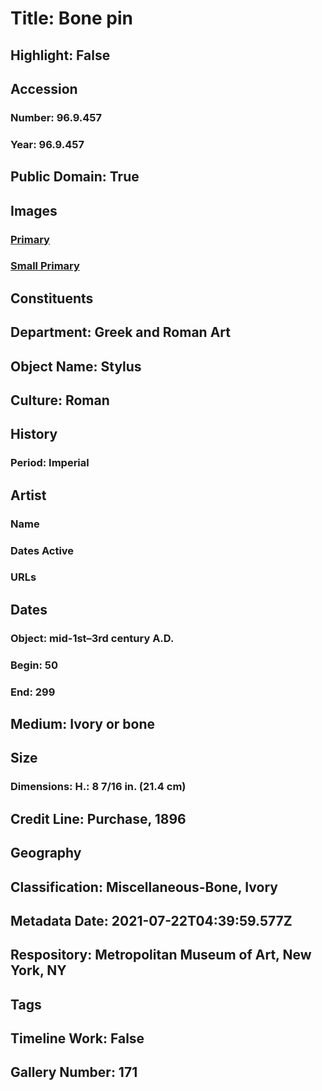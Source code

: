 # Title: Bone pin
## Highlight: False
## Accession
### Number: 96.9.457
### Year: 96.9.457
## Public Domain: True
## Images
### [Primary](https://images.metmuseum.org/CRDImages/gr/original/DP121108.jpg)
### [Small Primary](https://images.metmuseum.org/CRDImages/gr/web-large/DP121108.jpg)
## Constituents
## Department: Greek and Roman Art
## Object Name: Stylus
## Culture: Roman
## History
### Period: Imperial
## Artist
### Name
### Dates Active
### URLs
## Dates
### Object: mid-1st–3rd century A.D.
### Begin: 50
### End: 299
## Medium: Ivory or bone
## Size
### Dimensions: H.: 8 7/16 in. (21.4 cm)
## Credit Line: Purchase, 1896
## Geography
## Classification: Miscellaneous-Bone, Ivory
## Metadata Date: 2021-07-22T04:39:59.577Z
## Respository: Metropolitan Museum of Art, New York, NY
## Tags
## Timeline Work: False
## Gallery Number: 171